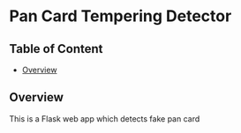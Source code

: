 # Pan Card Tempering Detector

## Table of Content
* [Overview](#overview)


## Overview
This is a Flask web app which detects fake pan card
